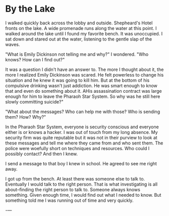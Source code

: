 # By the Lake #

I walked quickly back across the lobby and outside. Shepheard's Hotel
fronts on the lake. A wide promenade runs along the water at this
point. I walked around the lake until I found my favorite bench. It was
unoccupied. I sat down and stared out at the water, listening to the
gentle slap of the waves.

"What is Emily Dickinson not telling me and why?" I wondered. "Who
knows? How can I find out?"

It was a question I didn't have an answer to. The more I thought about
it, the more I realized Emily Dickinson was scared. He felt powerless
to change his situation and he knew it was going to kill him. But at
the bottom of his compulsive drinking wasn't just addiction. He was
smart enough to know that and even do something about it. AHis
assassination contract was large enough for him to leave the Pharaoh
Star System. So why was he still here slowly committing suicide?"

"What about the messages? Who can help me with those? Who is sending
them? How? Why?"

In the Pharaoh Star System, everyone is security conscious and everyone
either is or knows a hacker. I was out of touch from my long absence. My
security firm was quite reputable but it was not in their purview to
look at these messages and tell me where they came from and who sent
them. The police were woefully short on techniques and resources. Who
could I possibly contact? And then I knew.

I send a message to that boy I knew in school. He agreed to see me
right away.

I got up from the bench. At least there was someone else to talk
to. Eventually I would talk to the right person. That is what
investigating is all about&#x2013;finding the right person to talk to.
Someone always knows something. Given enough time, I would find out
what I needed to know. But something told me I was running out of time
and very quickly.

-&#x2014;
